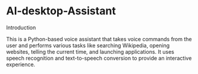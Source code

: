 # AI-desktop-Assistant

Introduction

This is a Python-based voice assistant that takes voice commands from the user and performs various tasks like searching Wikipedia, opening websites, telling the current time, and launching applications. It uses speech recognition and text-to-speech conversion to provide an interactive experience.

